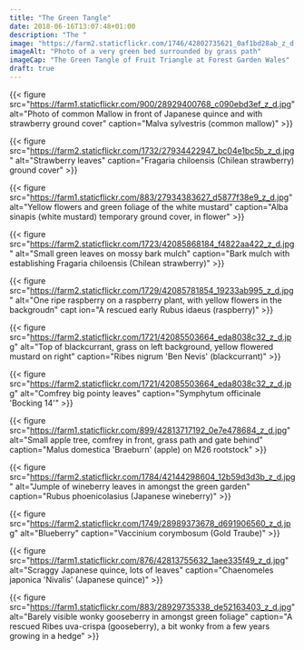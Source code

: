 ```yaml
---
title: "The Green Tangle"
date: 2018-06-16T13:07:48+01:00
description: "The "
image: "https://farm2.staticflickr.com/1746/42802735621_0af1bd28ab_z_d.jpg"
imageAlt: "Photo of a very green bed surrounded by grass path"
imageCap: "The Green Tangle of Fruit Triangle at Forest Garden Wales"
draft: true
---
```


{{< figure src="https://farm1.staticflickr.com/900/28929400768_c090ebd3ef_z_d.jpg" alt="Photo of common Mallow in front of Japanese quince and with strawberry ground cover" caption="Malva sylvestris (common mallow)" >}}

{{< figure src="https://farm2.staticflickr.com/1732/27934422947_bc04e1bc5b_z_d.jpg" alt="Strawberry leaves" caption="Fragaria chiloensis (Chilean strawberry) ground cover" >}}

{{< figure src="https://farm1.staticflickr.com/883/27934383627_d5877f38e9_z_d.jpg" alt="Yellow flowers and green foliage of the white mustard" caption="Alba sinapis (white mustard) temporary ground cover, in flower" >}} 

{{< figure src="https://farm2.staticflickr.com/1723/42085868184_f4822aa422_z_d.jpg" alt="Small green leaves on mossy bark mulch" caption="Bark mulch with establishing Fragaria chiloensis (Chilean strawberry)" >}}

{{< figure src="https://farm2.staticflickr.com/1729/42085781854_19233ab995_z_d.jpg" alt="One ripe raspberry on a raspberry plant, with yellow flowers in the backgroudn" capt ion="A rescued early Rubus idaeus (raspberry)" >}}

{{< figure src="https://farm2.staticflickr.com/1721/42085503664_eda8038c32_z_d.jpg" alt="Top of blackcurrant, grass on left background, yellow flowered mustard on right" caption="Ribes nigrum 'Ben Nevis' (blackcurrant)" >}}

{{< figure src="https://farm2.staticflickr.com/1721/42085503664_eda8038c32_z_d.jpg" alt="Comfrey big pointy leaves" caption="Symphytum officinale 'Bocking 14'" >}}

{{< figure src="https://farm1.staticflickr.com/899/42813717192_0e7e478684_z_d.jpg" alt="Small apple tree, comfrey in front, grass path and gate behind" caption="Malus domestica 'Braeburn' (apple) on M26 rootstock" >}}

{{< figure src="https://farm2.staticflickr.com/1784/42144298604_12b59d3d3b_z_d.jpg" alt="Jumple of wineberry leaves in amongst the green garden" caption="Rubus phoenicolasius (Japanese wineberry)" >}}

{{< figure src="https://farm2.staticflickr.com/1749/28989373678_d691906560_z_d.jpg" alt="Blueberry" caption="Vaccinium corymbosum (Gold Traube)" >}}

{{< figure src="https://farm1.staticflickr.com/876/42813755632_1aee335f49_z_d.jpg" alt="Scraggy Japanese quince, lots of leaves" caption="Chaenomeles japonica 'Nivalis' (Japanese quince)" >}}

{{< figure src="https://farm1.staticflickr.com/883/28929735338_de52163403_z_d.jpg" alt="Barely visible wonky gooseberry in amongst green foliage" caption="A rescued Ribes uva-crispa (gooseberry), a bit wonky from a few years growing in a hedge" >}}



